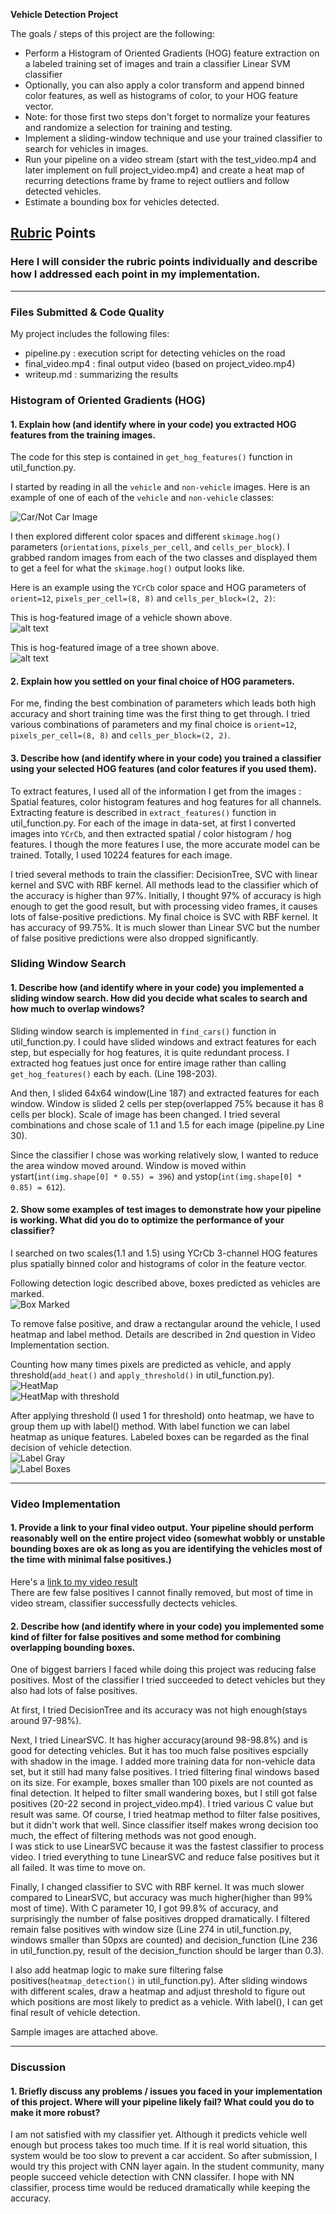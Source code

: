 **Vehicle Detection Project**

The goals / steps of this project are the following:

* Perform a Histogram of Oriented Gradients (HOG) feature extraction on a labeled training set of images and train a classifier Linear SVM classifier
* Optionally, you can also apply a color transform and append binned color features, as well as histograms of color, to your HOG feature vector. 
* Note: for those first two steps don't forget to normalize your features and randomize a selection for training and testing.
* Implement a sliding-window technique and use your trained classifier to search for vehicles in images.
* Run your pipeline on a video stream (start with the test_video.mp4 and later implement on full project_video.mp4) and create a heat map of recurring detections frame by frame to reject outliers and follow detected vehicles.
* Estimate a bounding box for vehicles detected.

[//]: # (Image References)
[image1]: ./writeup_images/car_not_car.png
[image2]: ./writeup_images/hog_car.png
[image3]: ./writeup_images/hog_notcar.png
[image4]: ./writeup_images/boxed_image.png
[image5]: ./writeup_images/heatmap.png
[image6]: ./writeup_images/heatmap_threshold.png
[image7]: ./writeup_images/label.png
[image8]: ./writeup_images/label_boxes.png
[video1]: ./project_video.mp4

## [Rubric](https://review.udacity.com/#!/rubrics/513/view) Points
### Here I will consider the rubric points individually and describe how I addressed each point in my implementation.  

---
### Files Submitted & Code Quality

My project includes the following files:
* pipeline.py           : execution script for detecting vehicles on the road
* final_video.mp4   : final output video (based on project_video.mp4)
* writeup.md          : summarizing the results


### Histogram of Oriented Gradients (HOG)

#### 1. Explain how (and identify where in your code) you extracted HOG features from the training images.

The code for this step is contained in `get_hog_features()` function in util_function.py.   

I started by reading in all the `vehicle` and `non-vehicle` images.  Here is an example of one of each of the `vehicle` and `non-vehicle` classes:  

![Car/Not Car Image][image1]  

I then explored different color spaces and different `skimage.hog()` parameters (`orientations`, `pixels_per_cell`, and `cells_per_block`).  I grabbed random images from each of the two classes and displayed them to get a feel for what the `skimage.hog()` output looks like.  

Here is an example using the `YCrCb` color space and HOG parameters of `orient=12`, `pixels_per_cell=(8, 8)` and `cells_per_block=(2, 2)`:  

This is hog-featured image of a vehicle shown above.  
![alt text][image2]  

This is hog-featured image of a tree shown above.  
![alt text][image3]  

#### 2. Explain how you settled on your final choice of HOG parameters.

For me, finding the best combination of parameters which leads both high accuracy and short training time was the first thing to get through. I tried various combinations of parameters and my final choice is `orient=12`, `pixels_per_cell=(8, 8)` and `cells_per_block=(2, 2)`.   

#### 3. Describe how (and identify where in your code) you trained a classifier using your selected HOG features (and color features if you used them).

To extract features, I used all of the information I get from the images : Spatial features, color histogram features and hog features for all channels. Extracting feature is described in `extract_features()` function in util_function.py. For each of the image in data-set, at first I converted images into `YCrCb`, and then extracted spatial / color histogram / hog features. I though the more features I use, the more accurate model can be trained. Totally, I used 10224 features for each image.  

I tried several methods to train the classifier: DecisionTree, SVC with linear kernel and SVC with RBF kernel. All methods lead to the classifier which of the accuracy is higher than 97%. Initially, I thought 97% of accuracy is high enough to get the good result, but with processing video frames, it causes lots of false-positive predictions. My final choice is SVC with RBF kernel. It has accuracy of 99.75%. It is much slower than Linear SVC but the number of false positive predictions were also dropped significantly.

### Sliding Window Search

#### 1. Describe how (and identify where in your code) you implemented a sliding window search.  How did you decide what scales to search and how much to overlap windows?

Sliding window search is implemented in `find_cars()` function in util_function.py. I could have slided windows and extract features for each step, but especially for hog features, it is quite redundant process. I extracted hog featues just once for entire image rather than calling `get_hog_features()` each by each. (Line 198-203).

And then, I slided 64x64 window(Line 187) and extracted features for each window. Window is slided 2 cells per step(overlapped 75% because it has 8 cells per block). Scale of image has been changed. I tried several combinations and chose scale of 1.1 and 1.5 for each image (pipeline.py Line 30).  

Since the classifier I chose was working relatively slow, I wanted to reduce the area window moved around. Window is moved within ystart(`int(img.shape[0] * 0.55) = 396`) and ystop(`int(img.shape[0] * 0.85) = 612`).  

#### 2. Show some examples of test images to demonstrate how your pipeline is working.  What did you do to optimize the performance of your classifier?

I searched on two scales(1.1 and 1.5) using YCrCb 3-channel HOG features plus spatially binned color and histograms of color in the feature vector.

Following detection logic described above, boxes predicted as vehicles are marked.  
![Box Marked][image4]

To remove false positive, and draw a rectangular around the vehicle, I used heatmap and label method. Details are described in 2nd question in Video Implementation section.

Counting how many times pixels are predicted as vehicle, and apply threshold(`add_heat()` and `apply_threshold()` in util_function.py).   
![HeatMap][image5]  
![HeatMap with threshold][image6]  

After applying threshold (I used 1 for threshold) onto heatmap, we have to group them up with label() method. With label function we can label heatmap as unique features. Labeled boxes can be regarded as the final decision of vehicle detection.  
![Label Gray][image7]  
![Label Boxes][image8]  

---

### Video Implementation

#### 1. Provide a link to your final video output.  Your pipeline should perform reasonably well on the entire project video (somewhat wobbly or unstable bounding boxes are ok as long as you are identifying the vehicles most of the time with minimal false positives.)
Here's a [link to my video result](./final_video.mp4)  
There are few false positives I cannot finally removed, but most of time in video stream, classifier successfully dectects vehicles.  

#### 2. Describe how (and identify where in your code) you implemented some kind of filter for false positives and some method for combining overlapping bounding boxes.

One of biggest barriers I faced while doing this project was reducing false positives. Most of the classifier I tried succeeded to detect vehicles but they also had lots of false positives.   

At first, I tried DecisionTree and its accuracy was not high enough(stays around 97-98%).  

Next, I tried LinearSVC. It has higher accuracy(around 98-98.8%) and is good for detecting vehicles. But it has too much false positives espcially with shadow in the image. I added more training data for non-vehicle data set, but it still had many false positives. I tried filtering final windows based on its size. For example, boxes smaller than 100 pixels are not counted as final detection. It helped to filter small wandering boxes, but I still got false positives (20-22 second in project_video.mp4). I tried various C value but result was same. Of course, I tried heatmap method to filter false positives, but it didn't work that well. Since classifier itself makes wrong decision too much, the effect of filtering methods was not good enough.  
I was stick to use LinearSVC because it was the fastest classifier to process video. I tried everything to tune LinearSVC and reduce false positives but it all failed. It was time to move on.

Finally, I changed classifier to SVC with RBF kernel. It was much slower compared to LinearSVC, but accuracy was much higher(higher than 99% most of time). With C parameter 10, I got 99.8% of accuracy, and surprisingly the number of false positives dropped dramatically. I filtered remain false positives with window size (Line 274 in util_function.py, windows smaller than 50pxs are counted) and decision_function (Line 236 in util_function.py, result of the decision_function should be larger than 0.3).

I also add heatmap logic to make sure filtering false positives(`heatmap_detection()` in util_function.py). After sliding windows with different scales, draw a heatmap and adjust threshold to figure out which positions are most likely to predict as a vehicle. With label(), I can get final result of vehicle detection.

Sample images are attached above.

---

### Discussion

#### 1. Briefly discuss any problems / issues you faced in your implementation of this project.  Where will your pipeline likely fail?  What could you do to make it more robust?

I am not satisfied with my classifier yet. Although it predicts vehicle well enough but process takes too much time. If it is real world situation, this system would be too slow to prevent a car accident. So after submission, I would try this project with CNN layer again. In the student community, many people succeed vehicle detection with CNN classifer. I hope with NN classifier, process time would be reduced dramatically while keeping the accuracy.
